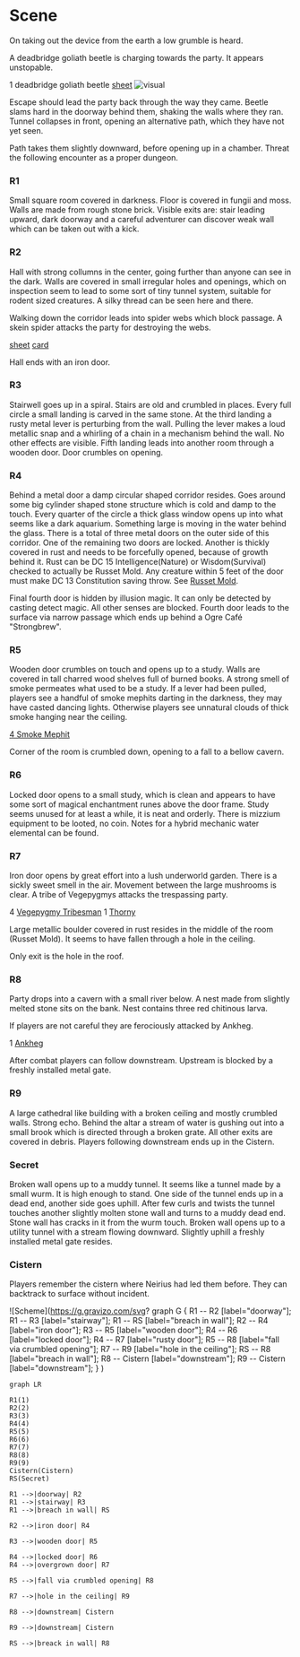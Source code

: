 # Scene

On taking out the device from the earth a low grumble is heard.

A deadbridge goliath beetle is charging towards the party. It appears unstopable.

1 deadbridge goliath beetle
[sheet](https://www.dndbeyond.com/monsters/triceratops)
![visual](https://66.media.tumblr.com/cec9d1fe16e06c2ac2fec54c00da61c8/tumblr_nhm29zZRgb1qco59jo1_1280.jpg)

Escape should lead the party back through the way they came.
Beetle slams hard in the doorway behind them, shaking the walls where they ran.
Tunnel collapses in front, opening an alternative path, which they have not yet seen.

Path takes them slightly downward, before opening up in a chamber. Threat the following encounter as
a proper dungeon.

### R1

Small square room covered in darkness. Floor is covered in fungii and moss.
Walls are made from rough stone brick. Visible exits are: stair leading upward,
dark doorway and a careful adventurer can discover weak wall which can be taken
out with a kick.

### R2

Hall with strong collumns in the center, going further than anyone can see in the dark.
Walls are covered in small irregular holes and openings, which on inspection seem to lead
to some sort of tiny tunnel system, suitable for rodent sized creatures. A silky thread
can be seen here and there.

Walking down the corridor leads into spider webs which block passage. A skein spider
attacks the party for destroying the webs.

[sheet](https://www.dndbeyond.com/monsters/giant-spider)
[card](https://www.amazon.com/Magic-Gathering-Hatchery-Spider-Ravnica/dp/B07HKSLBRN)

Hall ends with an iron door.

### R3

Stairwell goes up in a spiral. Stairs are old and crumbled in places. Every
full circle a small landing is carved in the same stone. At the third landing
a rusty metal lever is perturbing from the wall. Pulling the lever makes a loud
metallic snap and a whirling of a chain in a mechanism behind the wall. No other
effects are visible. Fifth landing leads into another room through a wooden door.
Door crumbles on opening.

### R4

Behind a metal door a damp circular shaped corridor resides. Goes around some
big cylinder shaped stone structure which is cold and damp to the touch. Every
quarter of the circle a thick glass window opens up into what seems like a dark
aquarium. Something large is moving in the water behind the glass. There is a
total of three metal doors on the outer side of this corridor. One of the
remaining two doors are locked. Another is thickly covered in rust and needs to be
forcefully opened, because of growth behind it.
Rust can be DC 15 Intelligence(Nature) or Wisdom(Survival) checked to actually
be Russet Mold. Any creature within 5 feet of the door must make DC 13
Constitution saving throw. See [Russet Mold](https://www.dndbeyond.com/monsters/vegepygmy).

Final fourth door is hidden by illusion magic. It can only be detected by
casting detect magic. All other senses are blocked. Fourth door leads to the
surface via narrow passage which ends up behind a Ogre Café "Strongbrew".

### R5

Wooden door crumbles on touch and opens up to a study. Walls are covered in
tall charred wood shelves full of burned books. A strong smell of smoke
permeates what used to be a study. If a lever had been pulled, players see a
handful of smoke mephits darting in the darkness, they may have casted dancing
lights. Otherwise players see unnatural clouds of thick smoke hanging near the
ceiling.

[4 Smoke Mephit](https://www.dndbeyond.com/monsters/smoke-mephit)

Corner of the room is crumbled down, opening to a fall to a bellow cavern.

### R6

Locked door opens to a small study, which is clean and appears to have some
sort of magical enchantment runes above the door frame. Study seems unused for at least a while,
it is neat and orderly. There is mizzium equipment to be looted, no coin. Notes for a hybrid mechanic
water elemental can be found.

### R7

Iron door opens by great effort into a lush underworld garden. There is a sickly sweet smell in the air.
Movement between the large mushrooms is clear. A tribe of Vegepygmys attacks the trespassing party.

4 [Vegepygmy Tribesman](https://www.dndbeyond.com/monsters/vegepygmy)
1 [Thorny](https://www.dndbeyond.com/monsters/thorny)

Large metallic boulder covered in rust resides in the middle of the room (Russet Mold). It seems to have fallen through a hole
in the ceiling.

Only exit is the hole in the roof.

### R8

Party drops into a cavern with a small river below. A nest made from slightly melted stone sits on the bank.
Nest contains three red chitinous larva.

If players are not careful they are ferociously attacked by Ankheg.

1 [Ankheg](https://www.dndbeyond.com/monsters/ankheg)

After combat players can follow downstream. Upstream is blocked by a freshly installed metal gate.

### R9

A large cathedral like building with a broken ceiling and mostly crumbled
walls. Strong echo. Behind the altar a stream of water is gushing out into a
small brook which is directed through a broken grate. All other exits are
covered in debris. Players following downstream ends up in the Cistern.

### Secret

Broken wall opens up to a muddy tunnel. It seems like a tunnel made by a small
wurm. It is high enough to stand. One side of the tunnel ends up in a dead
end, another side goes uphill. After few curls and twists the tunnel touches
another slightly molten stone wall and turns to a muddy dead end. Stone wall
has cracks in it from the wurm touch. Broken wall opens up to a utility tunnel
with a stream flowing downward. Slightly uphill a freshly installed metal gate
resides.

### Cistern

Players remember the cistern where Neirius had led them before. They can backtrack to surface without incident.

![Scheme](https://g.gravizo.com/svg?
graph G {
  R1 -- R2 [label="doorway"];
  R1 -- R3 [label="stairway"];
  R1 -- RS [label="breach in wall"];
  R2 -- R4 [label="iron door"];
  R3 -- R5 [label="wooden door"];
  R4 -- R6 [label="locked door"];
  R4 -- R7 [label="rusty door"];
  R5 -- R8 [label="fall via crumbled opening"];
  R7 -- R9 [label="hole in the ceiling"];
  RS -- R8 [label="breach in wall"];
  R8 -- Cistern [label="downstream"];
  R9 -- Cistern [label="downstream"];
}
)


```mermaid
graph LR

R1(1)
R2(2)
R3(3)
R4(4)
R5(5)
R6(6)
R7(7)
R8(8)
R9(9)
Cistern(Cistern)
RS(Secret)

R1 -->|doorway| R2
R1 -->|stairway| R3
R1 -->|breach in wall| RS

R2 -->|iron door| R4

R3 -->|wooden door| R5

R4 -->|locked door| R6
R4 -->|overgrown door| R7

R5 -->|fall via crumbled opening| R8

R7 -->|hole in the ceiling| R9

R8 -->|downstream| Cistern

R9 -->|downstream| Cistern

RS -->|breack in wall| R8

```
